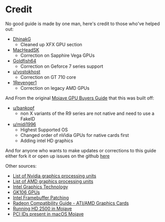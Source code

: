 # Credit

No good guide is made by one man, here's credit to those who've helped out:

* [DhinakG](https://github.com/dhinakg)
  * Cleaned up XFX GPU section
* [MacHeadSK](https://www.reddit.com/user/MacHeadSK/)
  * Correction on Sapphire Vega GPUs
* [Goldfish64](https://github.com/Goldfish64)
  * Correction on Geforce 7 series support
* [u/vostokhost](https://www.reddit.com/user/vostokhost)
  * Correction on GT 710 core
* [1Revenger1](https://github.com/1Revenger1)
  * Correction on legacy AMD GPUs

And From the original [Mojave GPU Buyers Guide](https://www.reddit.com/r/hackintosh/comments/b91vf5/mojave_gpu_buyers_guide/) that this was built off:

* [u/bankopf](https://www.reddit.com/u/bankopf/)
  * non X variants of the R9 series are not native and need to use a FakeID
* [u/midi1996](https://www.reddit.com/u/midi1996/)
  * Highest Supported OS
  * Changed order of nVidia GPUs for native cards first
  * Adding intel HD graphics

And for anyone who wants to make updates or corrections to this guide either fork it or open up issues on the github [here](https://github.com/dortania/GPU-Buyers-Guide)

Other sources:

* [List of Nvidia graphics processing units](https://en.wikipedia.org/wiki/List_of_Nvidia_graphics_processing_units)
* [List of AMD graphics processing units](https://en.wikipedia.org/wiki/List_of_AMD_graphics_processing_units)
* [Intel Graphics Technology](https://en.wikipedia.org/wiki/Intel_Graphics_Technology)
* [GK106 GPUs](https://www.techpowerup.com/gpu-specs/nvidia-gk106.g186)
* [Intel Framebuffer Patching](https://www.insanelymac.com/forum/topic/334899-intel-framebuffer-patching-using-whatevergreen/?tab=comments#comment-2626271)
* [Radeon Compatibility Guide - ATI/AMD Graphics Cards](https://www.tonymacx86.com/threads/radeon-compatibility-guide-ati-amd-graphics-cards.171291/)
* [Running HD 2500 in Mojave](https://olarila.com/forum/viewtopic.php?t=7714)
* [PCI IDs present in macOS Mojave](https://www.reddit.com/r/hackintosh/comments/9gn91k/all_supported_amd_gpus_from_macos_mojave_beta_11/)

